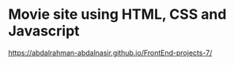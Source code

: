 # Movie site using HTML, CSS and Javascript

https://abdalrahman-abdalnasir.github.io/FrontEnd-projects-7/
